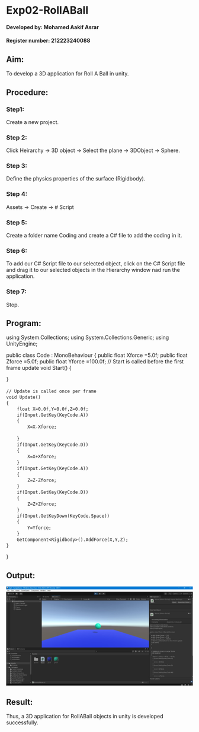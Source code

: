 # Exp02-RollABall

#### Developed by: Mohamed Aakif Asrar
#### Register number: 212223240088
## Aim:
To develop a 3D application for Roll A Ball in unity.

## Procedure:
### Step1:
Create a new project.

### Step 2:
Click Heirarchy -> 3D object -> Select the plane -> 3DObject -> Sphere.

### Step 3:
Define the physics properties of the surface (Rigidbody).

### Step 4:
Assets -> Create -> # Script

### Step 5:
Create a folder name Coding and create a C# file to add the coding in it.

### Step 6:
To add our C# Script file to our selected object, click on the C# Script file and drag it to our selected objects in the Hierarchy window nad run the application.

### Step 7:
Stop.

## Program:

using System.Collections;
using System.Collections.Generic;
using UnityEngine;

public class Code : MonoBehaviour
{
    public float Xforce =5.0f;
       public float Zforce =5.0f;
       public float Yforce =100.0f; 
    // Start is called before the first frame update
    void Start()
    {
       
    }

    // Update is called once per frame
    void Update()
    {
        float X=0.0f,Y=0.0f,Z=0.0f;
        if(Input.GetKey(KeyCode.A))
        {
            X=X-Xforce;

        }
        if(Input.GetKey(KeyCode.D))
        {
            X=X+Xforce;
        }
        if(Input.GetKey(KeyCode.A))
        {
            Z=Z-Zforce;
        }
        if(Input.GetKey(KeyCode.D))
        {
            Z=Z+Zforce;
        }
        if(Input.GetKeyDown(KeyCode.Space))
        {
            Y=Yforce;
        }
        GetComponent<Rigidbody>().AddForce(X,Y,Z);
    }
}



## Output:
![alt text](output.jpg)
## Result:
Thus, a 3D application for RollABall objects in unity is developed successfully.